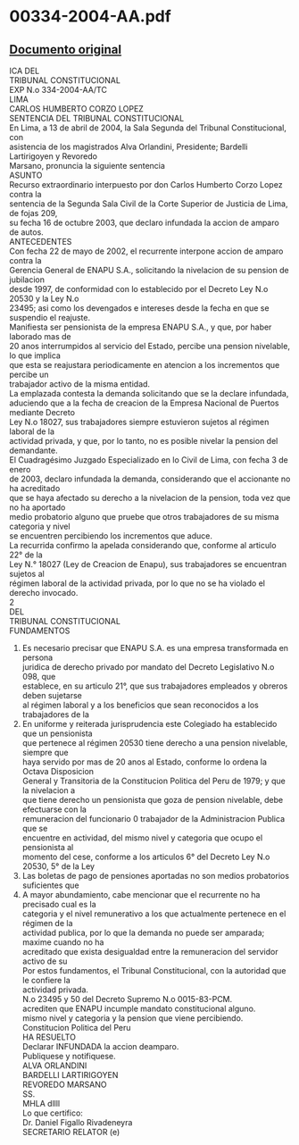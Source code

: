 
00334-2004-AA.pdf
=================
  
[Documento original](https://tc.gob.pe/jurisprudencia/2004/00334-2004-AA.pdf)  
---  
ICA DEL  
TRIBUNAL CONSTITUCIONAL  
EXP N.o 334-2004-AA/TC  
LIMA  
CARLOS HUMBERTO CORZO LOPEZ  
SENTENCIA DEL TRIBUNAL CONSTITUCIONAL  
En Lima, a 13 de abril de 2004, la Sala Segunda del Tribunal Constitucional, con  
asistencia de los magistrados Alva Orlandini, Presidente; Bardelli Lartirigoyen y Revoredo  
Marsano, pronuncia la siguiente sentencia  
ASUNTO  
Recurso extraordinario interpuesto por don Carlos Humberto Corzo Lopez contra la  
sentencia de la Segunda Sala Civil de la Corte Superior de Justicia de Lima, de fojas 209,  
su fecha 16 de octubre 2003, que declaro infundada la accion de amparo de autos.  
ANTECEDENTES  
Con fecha 22 de mayo de 2002, el recurrente interpone accion de amparo contra la  
Gerencia General de ENAPU S.A., solicitando la nivelacion de su pension de jubilacion  
desde 1997, de conformidad con lo establecido por el Decreto Ley N.o 20530 y la Ley N.o  
23495; asi como los devengados e intereses desde la fecha en que se suspendio el reajuste.  
Manifiesta ser pensionista de la empresa ENAPU S.A., y que, por haber laborado mas de  
20 anos interrumpidos al servicio del Estado, percibe una pension nivelable, lo que implica  
que esta se reajustara periodicamente en atencion a los incrementos que percibe un  
trabajador activo de la misma entidad.  
La emplazada contesta la demanda solicitando que se la declare infundada,  
aduciendo que a la fecha de creacion de la Empresa Nacional de Puertos mediante Decreto  
Ley N.o 18027, sus trabajadores siempre estuvieron sujetos al régimen laboral de la  
actividad privada, y que, por lo tanto, no es posible nivelar la pension del demandante.  
El Cuadragésimo Juzgado Especializado en lo Civil de Lima, con fecha 3 de enero  
de 2003, declaro infundada la demanda, considerando que el accionante no ha acreditado  
que se haya afectado su derecho a la nivelacion de la pension, toda vez que no ha aportado  
medio probatorio alguno que pruebe que otros trabajadores de su misma categoria y nivel  
se encuentren percibiendo los incrementos que aduce.  
La recurrida confirmo la apelada considerando que, conforme al articulo 22° de la  
Ley N.° 18027 (Ley de Creacion de Enapu), sus trabajadores se encuentran sujetos al  
régimen laboral de la actividad privada, por lo que no se ha violado el derecho invocado.  
2  
DEL  
TRIBUNAL CONSTITUCIONAL  
FUNDAMENTOS  
1. Es necesario precisar que ENAPU S.A. es una empresa transformada en persona  
juridica de derecho privado por mandato del Decreto Legislativo N.o 098, que  
establece, en su articulo 21°, que sus trabajadores empleados y obreros deben sujetarse  
al régimen laboral y a los beneficios que sean reconocidos a los trabajadores de la  
2. En uniforme y reiterada jurisprudencia este Colegiado ha establecido que un pensionista  
que pertenece al régimen 20530 tiene derecho a una pension nivelable, siempre que  
haya servido por mas de 20 anos al Estado, conforme lo ordena la Octava Disposicion  
General y Transitoria de la Constitucion Politica del Peru de 1979; y que la nivelacion a  
que tiene derecho un pensionista que goza de pension nivelable, debe efectuarse con la  
remuneracion del funcionario 0 trabajador de la Administracion Publica que se  
encuentre en actividad, del mismo nivel y categoria que ocupo el pensionista al  
momento del cese, conforme a los articulos 6° del Decreto Ley N.o 20530, 5° de la Ley  
3. Las boletas de pago de pensiones aportadas no son medios probatorios suficientes que  
4. A mayor abundamiento, cabe mencionar que el recurrente no ha precisado cual es la  
categoria y el nivel remunerativo a los que actualmente pertenece en el régimen de la  
actividad publica, por lo que la demanda no puede ser amparada; maxime cuando no ha  
acreditado que exista desigualdad entre la remuneracion del servidor activo de su  
Por estos fundamentos, el Tribunal Constitucional, con la autoridad que le confiere la  
actividad privada.  
N.o 23495 y 50 del Decreto Supremo N.o 0015-83-PCM.  
acrediten que ENAPU incumple mandato constitucional alguno.  
mismo nivel y categoria y la pension que viene percibiendo.  
Constitucion Politica del Peru  
HA RESUELTO  
Declarar INFUNDADA la accion deamparo.  
Publiquese y notifiquese.  
ALVA ORLANDINI  
BARDELLI LARTIRIGOYEN  
REVOREDO MARSANO  
SS.  
MHLA dllll  
Lo que certifico:  
Dr. Daniel Figallo Rivadeneyra  
SECRETARIO RELATOR (e)